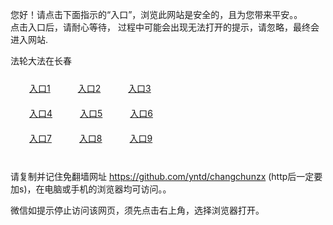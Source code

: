 您好！请点击下面指示的“入口”，浏览此网站是安全的，且为您带来平安。。 <br/>
点击入口后，请耐心等待， 过程中可能会出现无法打开的提示，请忽略，最终会进入网站. </br>

法轮大法在长春<br/>
<div style="padding:10px"><a style="margin:20px" target="_blank" href="https://d3rxe7xygrgrvh.cloudfront.net/2Qpsp?wnlkchco" id="ccLink1" rel="nofollow">入口1</a> <a target="_blank" style="margin:20px" href="https://d1o5ji3d7eu5mi.cloudfront.net/2Qpsp?zrvda" id="ccLink2" rel="nofollow">入口2</a> <a style="margin:20px" target="_blank" href="https://d244gbs17dy9ek.cloudfront.net/2Qpsp?bsjvjyob" id="ccLink3" rel="nofollow">入口3</a></div>

<div style="padding:10px" ><a style="margin:20px" target="_blank" href="https://d3rxe7xygrgrvh.cloudfront.net/2Qpsp?wnlkchco" id="ccLink4" rel="nofollow">入口4</a> <a style="margin:20px" href="https://d1o5ji3d7eu5mi.cloudfront.net/2Qpsp?zrvda" target="_blank" id="ccLink5" rel="nofollow">入口5</a> <a style="margin:20px" href="https://d244gbs17dy9ek.cloudfront.net/2Qpsp?bsjvjyob" target="_blank" id="ccLink6" rel="nofollow">入口6</a></div>

<div style="padding:10px"><a style="margin:20px" target="_blank" href="https://d3rxe7xygrgrvh.cloudfront.net/2Qpsp?wnlkchco" id="ccLink7" rel="nofollow">入口7</a> <a style="margin:20px" href="https://d1o5ji3d7eu5mi.cloudfront.net/2Qpsp?zrvda" target="_blank" id="ccLink8" rel="nofollow">入口8</a> <a style="margin:20px" target="_blank" href="https://d244gbs17dy9ek.cloudfront.net/2Qpsp?bsjvjyob" id="ccLink9" rel="nofollow">入口9</a></div>

<br/>



请复制并记住免翻墙网址 https://github.com/yntd/changchunzx (http后一定要加s)，在电脑或手机的浏览器均可访问。。<br/>

微信如提示停止访问该网页，须先点击右上角，选择浏览器打开。
